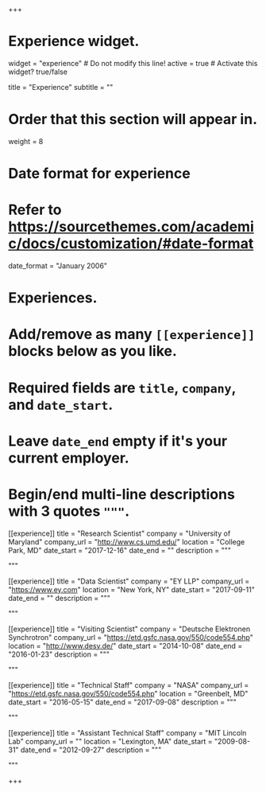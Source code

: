 +++
# Experience widget.
widget = "experience"  # Do not modify this line!
active = true  # Activate this widget? true/false

title = "Experience"
subtitle = ""

# Order that this section will appear in.
weight = 8

# Date format for experience
#   Refer to https://sourcethemes.com/academic/docs/customization/#date-format
date_format = "January 2006"

# Experiences.
#   Add/remove as many `[[experience]]` blocks below as you like.
#   Required fields are `title`, `company`, and `date_start`.
#   Leave `date_end` empty if it's your current employer.
#   Begin/end multi-line descriptions with 3 quotes `"""`.


[[experience]]
  title = "Research Scientist"
  company = "University of Maryland"
  company_url = "http://www.cs.umd.edu/"
  location = "College Park, MD"
  date_start = "2017-12-16"
  date_end = ""
  description = """
    
  """

[[experience]]
  title = "Data Scientist"
  company = "EY LLP"
  company_url = "https://www.ey.com"
  location = "New York, NY"
  date_start = "2017-09-11"
  date_end = ""
  description = """
    
  """

[[experience]]
  title = "Visiting Scientist"
  company = "Deutsche Elektronen Synchrotron"
  company_url = "https://etd.gsfc.nasa.gov/550/code554.php"
  location = "http://www.desy.de/"
  date_start = "2014-10-08"
  date_end = "2016-01-23"
  description = """
    
  """

[[experience]]
  title = "Technical Staff"
  company = "NASA"
  company_url = "https://etd.gsfc.nasa.gov/550/code554.php"
  location = "Greenbelt, MD"
  date_start = "2016-05-15"
  date_end = "2017-09-08"
  description = """
    
  """
  
[[experience]]
  title = "Assistant Technical Staff"
  company = "MIT Lincoln Lab"
  company_url = ""
  location = "Lexington, MA"
  date_start = "2009-08-31"
  date_end = "2012-09-27"
  description = """
    
  """
  
+++
